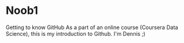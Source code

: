 # Noob1
Getting to know GitHub
As a part of an online course (Coursera Data Science), this is my introduction to Github.
I'm Dennis ;)
